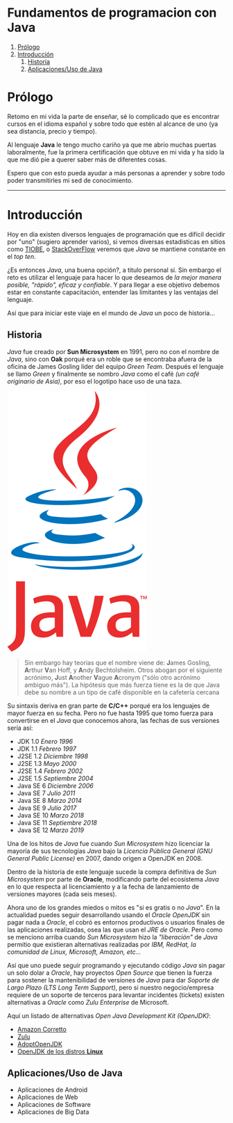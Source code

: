 # Fundamentos de programacion con Java
1. [Prólogo](#prologo)
2. [Introducción](#introduccion)
    1. [Historia](#historia)
    2. [Aplicaciones/Uso de Java](#aplicaciones)

# <a name="prologo"></a>Prólogo
Retomo en mi vida la parte de enseñar, sé lo complicado que es encontrar cursos en el idioma español y sobre todo que estén al alcance de uno (ya sea distancia, precio y tiempo).

Al lenguaje **Java** le tengo mucho cariño ya que me abrio muchas puertas laboralmente, fue la primera certificación que obtuve en mi vida y ha sido la que me dió pie a querer saber más de diferentes cosas.

Espero que con esto pueda ayudar a más personas a aprender y sobre todo poder transmitirles mi sed de conocimiento.

---

# <a name="introduccion"></a>Introducción
Hoy en día existen diversos lenguajes de programación que es difícil decidir por "uno" (sugiero aprender varios), si vemos diversas estadisticas en sitios como [TIOBE](https://www.tiobe.com/tiobe-index/), o [StackOverFlow](https://insights.stackoverflow.com/survey/2019) veremos que *Java* se mantiene constante en el *top ten*.

¿Es entonces *Java*, una buena opción?, a titulo personal sí. Sin embargo el reto es utilizar el lenguaje para hacer lo que deseamos de *la mejor manera posible, "rápido", eficaz y confiable*. Y para llegar a ese objetivo debemos estar en constante capacitación, entender las limitantes y las ventajas del lenguaje.

Así que para iniciar este viaje en el mundo de *Java* un poco de historia...

## <a name="historia"></a>Historia

*Java* fue creado por **Sun Microsystem** en 1991, pero no con el nombre de *Java*, sino con **Oak** porqué era un roble que se encontraba afuera de la oficina de James Gosling lider del equipo *Green Team*. Después el lenguaje se llamo *Green* y finalmente se nombro *Java* como el café *(un café originario de Asia)*, por eso el logotipo hace uso de una taza.

![logo java](doc/img/logo_java.png "Logo Java")

> Sin embargo hay teorias que el nombre viene de: **J**ames Gosling, **A**rthur **V**an Hoff, y **A**ndy Bechtolsheim. Otros abogan por el siguiente acrónimo, **J**ust **A**nother **V**ague **A**cronym ("sólo otro acrónimo ambiguo más"). La hipótesis que más fuerza tiene es la de que Java debe su nombre a un tipo de café disponible en la cafetería cercana

Su sintaxis deriva en gran parte de **C/C++** porqué era los lenguajes de mayor fuerza en su fecha. Pero no fue hasta 1995 que tomo fuerza para convertirse en el *Java* que conocemos ahora, las fechas de sus versiones sería así:

- JDK 1.0 *Enero 1996*
- JDK 1.1 *Febrero 1997*
- J2SE 1.2 *Diciembre 1998*
- J2SE 1.3 *Mayo 2000*
- J2SE 1.4 *Febrero 2002*
- J2SE 1.5 *Septiembre 2004*
- Java SE 6 *Diciembre 2006*
- Java SE 7 *Julio 2011*
- Java SE 8 *Marzo 2014*
- Java SE 9 *Julio 2017*
- Java SE 10 *Marzo 2018*
- Java SE 11 *Septiembre 2018*
- Java SE 12 *Marzo 2019*

Una de los hitos de *Java* fue cuando *Sun Microsystem* hizo licenciar la mayoría de sus tecnologías *Java* bajo la *Licencia Pública General (GNU General Public License)* en 2007, dando origen a OpenJDK en 2008.

Dentro de la historia de este lenguaje sucede la compra definitiva de *Sun Microsystem* por parte de **Oracle**, modificando parte del ecosistema *Java* en lo que respecta al licenciamiento y a la fecha de lanzamiento de versiones mayores (cada seis meses).

Ahora uno de los grandes miedos o mitos es "si es gratis o no *Java*". En la actualidad puedes seguir desarrollando usando el *Oracle OpenJDK* sin pagar nada a *Oracle*, el cobró es entornos productivos o usuarios finales de las aplicaciones realizadas, osea las que usan el *JRE de Oracle*. Pero como se menciono arriba cuando *Sun Microsystem* hizo la *"liberación"* de *Java* permitio que existieran alternativas realizadas por *IBM, RedHat, la comunidad de Linux, Microsoft, Amazon, etc...*

Así que uno puede seguir programando y ejecutando código *Java* sin pagar un solo dolar a *Oracle*, hay proyectos *Open Source* que tienen la fuerza para sostener la mantenibilidad de versiones de *Java* para dar *Soporte de Largo Plazo (LTS Long Term Support)*, pero si nuestro negocio/empresa requiere de un soporte de terceros para levantar incidentes (tickets) existen alternativas a *Oracle* como *Zulu Enterprise* de Microsoft.

Aquí un listado de alternativas *Open Java Development Kit (OpenJDK)*:

- [Amazon Corretto](https://aws.amazon.com/es/corretto/)
- [Zulu](https://www.azul.com/downloads/zulu/)
- [AdoptOpenJDK](https://adoptopenjdk.net/)
- [OpenJDK de los distros **Linux**](https://openjdk.java.net/install/)

## <a name="aplicaciones"></a>Aplicaciones/Uso de Java

- Aplicaciones de Android
- Aplicaciones de Web
- Aplicaciones de Software
- Aplicaciones de Big Data
